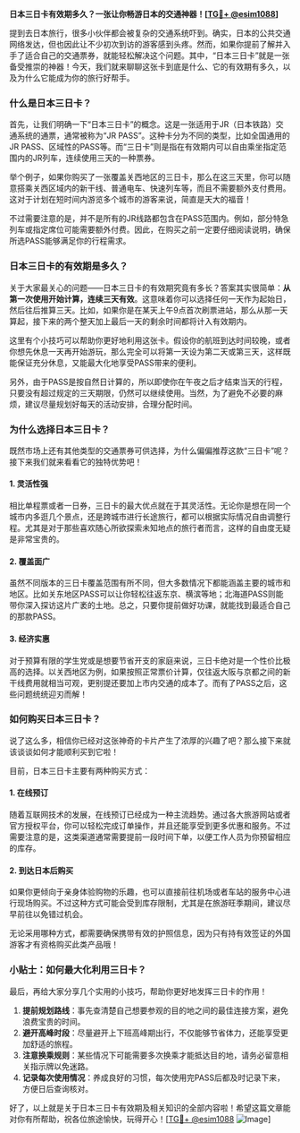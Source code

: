 **日本三日卡有效期多久？一张让你畅游日本的交通神器！[[TG💪+ @esim1088](https://t.me/s/esim1088)]**

提到去日本旅行，很多小伙伴都会被复杂的交通系统吓到。确实，日本的公共交通网络发达，但也因此让不少初次到访的游客感到头疼。然而，如果你提前了解并入手了适合自己的交通票券，就能轻松解决这个问题。其中，“日本三日卡”就是一张备受推崇的神器！今天，我们就来聊聊这张卡到底是什么、它的有效期有多久，以及为什么它能成为你的旅行好帮手。

### 什么是日本三日卡？

首先，让我们明确一下“日本三日卡”的概念。这是一张适用于JR（日本铁路）交通系统的通票，通常被称为“JR PASS”。这种卡分为不同的类型，比如全国通用的JR PASS、区域性的PASS等。而“三日卡”则是指在有效期内可以自由乘坐指定范围内的JR列车，连续使用三天的一种票券。

举个例子，如果你购买了一张覆盖关西地区的三日卡，那么在这三天里，你可以随意搭乘关西区域内的新干线、普通电车、快速列车等，而且不需要额外支付费用。这对于计划在短时间内游览多个城市的游客来说，简直是天大的福音！

不过需要注意的是，并不是所有的JR线路都包含在PASS范围内。例如，部分特急列车或指定席位可能需要额外付费。因此，在购买之前一定要仔细阅读说明，确保所选PASS能够满足你的行程需求。

### 日本三日卡的有效期是多久？

关于大家最关心的问题——日本三日卡的有效期究竟有多长？答案其实很简单：**从第一次使用开始计算，连续三天有效**。这意味着你可以选择任何一天作为起始日，然后往后推算三天。比如，如果你是在某天上午9点首次刷票进站，那么从那一天算起，接下来的两个整天加上最后一天的剩余时间都将计入有效期内。

这里有个小技巧可以帮助你更好地利用这张卡。假设你的航班到达时间较晚，或者你想先休息一天再开始游玩，那么完全可以将第一天设为第二天或第三天，这样既能保证充分休息，又能最大化地享受PASS带来的便利。

另外，由于PASS是按自然日计算的，所以即使你在午夜之后才结束当天的行程，只要没有超过规定的三天期限，仍然可以继续使用。当然，为了避免不必要的麻烦，建议尽量规划好每天的活动安排，合理分配时间。

### 为什么选择日本三日卡？

既然市场上还有其他类型的交通票券可供选择，为什么偏偏推荐这款“三日卡”呢？接下来我们就来看看它的独特优势吧！

#### 1. 灵活性强

相比单程票或者一日券，三日卡的最大优点就在于其灵活性。无论你是想在同一个城市内多逛几个景点，还是跨城市进行长途旅行，都可以根据实际情况自由调整行程。尤其是对于那些喜欢随心所欲探索未知地点的旅行者而言，这样的自由度无疑是非常宝贵的。

#### 2. 覆盖面广

虽然不同版本的三日卡覆盖范围有所不同，但大多数情况下都能涵盖主要的城市和地区。比如关东地区PASS可以让你轻松往返东京、横滨等地；北海道PASS则能带你深入探访这片广袤的土地。总之，只要你提前做好功课，就能找到最适合自己的那款PASS。

#### 3. 经济实惠

对于预算有限的学生党或是想要节省开支的家庭来说，三日卡绝对是一个性价比极高的选择。以关西地区为例，如果按照正常票价计算，仅往返大阪与京都之间的新干线费用就相当可观，更别提还要加上市内交通的成本了。而有了PASS之后，这些问题统统迎刃而解！

### 如何购买日本三日卡？

说了这么多，相信你已经对这张神奇的卡片产生了浓厚的兴趣了吧？那么接下来就该谈谈如何才能顺利买到它啦！

目前，日本三日卡主要有两种购买方式：

#### 1. 在线预订

随着互联网技术的发展，在线预订已经成为一种主流趋势。通过各大旅游网站或者官方授权平台，你可以轻松完成订单操作，并且还能享受到更多优惠和服务。不过需要注意的是，这类渠道通常需要提前一段时间下单，以便工作人员为你预留相应的库存。

#### 2. 到达日本后购买

如果你更倾向于亲身体验购物的乐趣，也可以直接前往机场或者车站的服务中心进行现场购买。不过这种方式可能会受到库存限制，尤其是在旅游旺季期间，建议尽早前往以免错过机会。

无论采用哪种方式，都需要确保携带有效的护照信息，因为只有持有效签证的外国游客才有资格购买此类产品哦！

### 小贴士：如何最大化利用三日卡？

最后，再给大家分享几个实用的小技巧，帮助你更好地发挥三日卡的作用！

1. **提前规划路线**：事先查清楚自己想要参观的目的地之间的最佳连接方案，避免浪费宝贵的时间。
2. **避开高峰时段**：尽量避开上下班高峰期出行，不仅能够节省体力，还能享受更加舒适的旅程。
3. **注意换乘规则**：某些情况下可能需要多次换乘才能抵达目的地，请务必留意相关指示牌以免迷路。
4. **记录每次使用情况**：养成良好的习惯，每次使用完PASS后都及时记录下来，方便日后查询核对。

好了，以上就是关于日本三日卡有效期及相关知识的全部内容啦！希望这篇文章能对你有所帮助，祝各位旅途愉快，玩得开心！[[TG💪+ @esim1088](https://t.me/s/esim1088) ![Image](https://i.postimg.cc/4NQfJmqS/Snipaste-2025-05-13-00-14-12.png)]